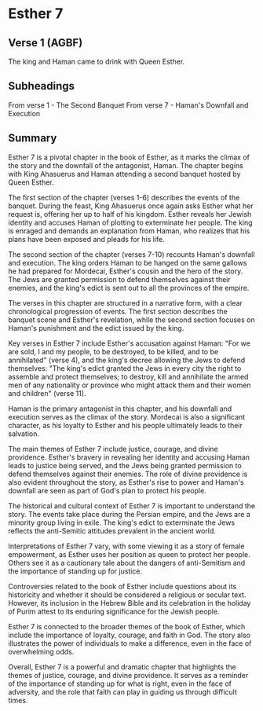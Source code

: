 # Esther 7

## Verse 1 (AGBF)

The king and Haman came to drink with Queen Esther.

## Subheadings

From verse 1 - The Second Banquet
From verse 7 - Haman's Downfall and Execution

## Summary

Esther 7 is a pivotal chapter in the book of Esther, as it marks the climax of the story and the downfall of the antagonist, Haman. The chapter begins with King Ahasuerus and Haman attending a second banquet hosted by Queen Esther. 

The first section of the chapter (verses 1-6) describes the events of the banquet. During the feast, King Ahasuerus once again asks Esther what her request is, offering her up to half of his kingdom. Esther reveals her Jewish identity and accuses Haman of plotting to exterminate her people. The king is enraged and demands an explanation from Haman, who realizes that his plans have been exposed and pleads for his life. 

The second section of the chapter (verses 7-10) recounts Haman's downfall and execution. The king orders Haman to be hanged on the same gallows he had prepared for Mordecai, Esther's cousin and the hero of the story. The Jews are granted permission to defend themselves against their enemies, and the king's edict is sent out to all the provinces of the empire.

The verses in this chapter are structured in a narrative form, with a clear chronological progression of events. The first section describes the banquet scene and Esther's revelation, while the second section focuses on Haman's punishment and the edict issued by the king.

Key verses in Esther 7 include Esther's accusation against Haman: "For we are sold, I and my people, to be destroyed, to be killed, and to be annihilated" (verse 4), and the king's decree allowing the Jews to defend themselves: "The king's edict granted the Jews in every city the right to assemble and protect themselves; to destroy, kill and annihilate the armed men of any nationality or province who might attack them and their women and children" (verse 11).

Haman is the primary antagonist in this chapter, and his downfall and execution serves as the climax of the story. Mordecai is also a significant character, as his loyalty to Esther and his people ultimately leads to their salvation.

The main themes of Esther 7 include justice, courage, and divine providence. Esther's bravery in revealing her identity and accusing Haman leads to justice being served, and the Jews being granted permission to defend themselves against their enemies. The role of divine providence is also evident throughout the story, as Esther's rise to power and Haman's downfall are seen as part of God's plan to protect his people.

The historical and cultural context of Esther 7 is important to understand the story. The events take place during the Persian empire, and the Jews are a minority group living in exile. The king's edict to exterminate the Jews reflects the anti-Semitic attitudes prevalent in the ancient world.

Interpretations of Esther 7 vary, with some viewing it as a story of female empowerment, as Esther uses her position as queen to protect her people. Others see it as a cautionary tale about the dangers of anti-Semitism and the importance of standing up for justice. 

Controversies related to the book of Esther include questions about its historicity and whether it should be considered a religious or secular text. However, its inclusion in the Hebrew Bible and its celebration in the holiday of Purim attest to its enduring significance for the Jewish people.

Esther 7 is connected to the broader themes of the book of Esther, which include the importance of loyalty, courage, and faith in God. The story also illustrates the power of individuals to make a difference, even in the face of overwhelming odds.

Overall, Esther 7 is a powerful and dramatic chapter that highlights the themes of justice, courage, and divine providence. It serves as a reminder of the importance of standing up for what is right, even in the face of adversity, and the role that faith can play in guiding us through difficult times.